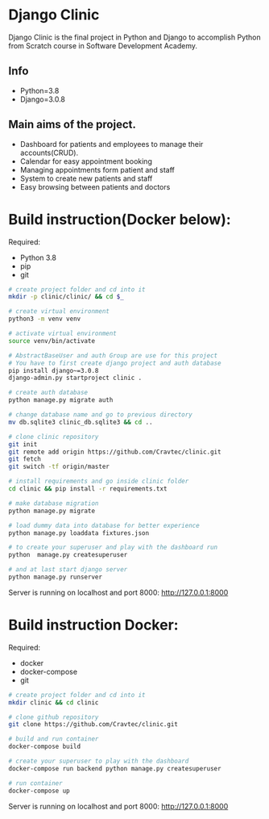 # Django Clinic
Django Clinic is the final project in Python and Django to accomplish Python from Scratch course in Software Development Academy.

## Info

* Python=3.8
* Django=3.0.8

## Main aims of the project.

* Dashboard for patients and employees to manage their accounts(CRUD).
* Calendar for easy appointment booking
* Managing appointments form patient and staff
* System to create new patients and staff
* Easy browsing between patients and doctors


# Build instruction(Docker below):

Required:
* Python 3.8
* pip
* git

```bash
# create project folder and cd into it
mkdir -p clinic/clinic/ && cd $_

# create virtual environment
python3 -m venv venv

# activate virtual environment
source venv/bin/activate

# AbstractBaseUser and auth Group are use for this project
# You have to first create django project and auth database
pip install django~=3.0.8
django-admin.py startproject clinic .

# create auth database
python manage.py migrate auth

# change database name and go to previous directory
mv db.sqlite3 clinic_db.sqlite3 && cd ..

# clone clinic repository
git init
git remote add origin https://github.com/Cravtec/clinic.git
git fetch
git switch -tf origin/master

# install requirements and go inside clinic folder
cd clinic && pip install -r requirements.txt

# make database migration
python manage.py migrate

# load dummy data into database for better experience
python manage.py loaddata fixtures.json

# to create your superuser and play with the dashboard run
python  manage.py createsuperuser

# and at last start django server
python manage.py runserver
```

Server is running on localhost and port 8000:
http://127.0.0.1:8000


# Build instruction Docker:

Required:
* docker
* docker-compose
* git

```bash
# create project folder and cd into it
mkdir clinic && cd clinic

# clone github repository
git clone https://github.com/Cravtec/clinic.git

# build and run container
docker-compose build

# create your superuser to play with the dashboard
docker-compose run backend python manage.py createsuperuser

# run container
docker-compose up
```
Server is running on localhost and port 8000:
http://127.0.0.1:8000
